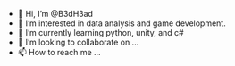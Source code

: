 - 👋 Hi, I’m @B3dH3ad
- 👀 I’m interested in data analysis and game development.
- 🌱 I’m currently learning python, unity, and c#
- 💞️ I’m looking to collaborate on ...
- 📫 How to reach me ...

<!---
B3dH3ad/B3dH3ad is a ✨ special ✨ repository because its `README.md` (this file) appears on your GitHub profile.
You can click the Preview link to take a look at your changes.
--->
